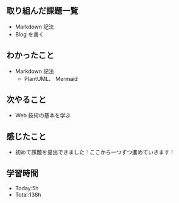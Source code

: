 ## 取り組んだ課題一覧
- Markdown 記法
- Blog を書く
## わかったこと
- Markdown 記法
  - PlantUML、 Mermaid
## 次やること
- Web 技術の基本を学ぶ
## 感じたこと
- 初めて課題を提出できました！ここから一つずつ進めていきます！
## 学習時間
- Today:5h
- Total:138h

